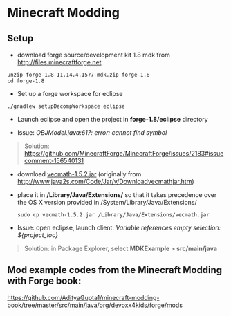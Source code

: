# Minecraft Modding

## Setup
+ download forge source/development kit 1.8 mdk from
http://files.minecraftforge.net

```
unzip forge-1.8-11.14.4.1577-mdk.zip forge-1.8
cd forge-1.8
```

+ Set up a forge workspace for eclipse
```
./gradlew setupDecompWorkspace eclipse
```

+ Launch eclipse and open the project in **forge-1.8/eclipse** directory

- Issue: *OBJModel.java:617: error: cannot find symbol*
> Solution: https://github.com/MinecraftForge/MinecraftForge/issues/2183#issuecomment-156540131

  - download [vecmath-1.5.2.jar](https://github.com/cltran2/minecraft-modding/blob/master/vecmath-1.5.2.jar?raw=true) (originally from http://www.java2s.com/Code/Jar/v/Downloadvecmathjar.htm)
  - place it in **/Library/Java/Extensions/** so that it takes precedence over the OS X version provided in /System/Library/Java/Extensions/

    ```
    sudo cp vecmath-1.5.2.jar /Library/Java/Extensions/vecmath.jar
    ```

- Issue: open eclipse, launch client: *Variable references empty selection: ${project_loc}*
> Solution: in Package Explorer, select **MDKExample > src/main/java**

## Mod example codes from the **Minecraft Modding with Forge** book:
https://github.com/AdityaGupta1/minecraft-modding-book/tree/master/src/main/java/org/devoxx4kids/forge/mods

